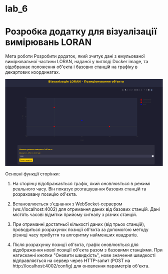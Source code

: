 # lab_6
# Розробка додатку для візуалізації вимірювань LORAN

Мета роботи
Розробити додаток, який зчитує дані з емульованої вимірювальної частини LORAN,
наданої у вигляді Docker image, та відображає положення об'єкта і базових станцій на
графіку в декартових координатах.

![Image alt](screenshots/1.png)

Основні функції сторінки:

1. На сторінці відображається графік, який оновлюється в режимі реального часу. Він показує розташування базових станцій та розраховану позицію об'єкта.

2. Встановлюється з'єднання з WebSocket-сервером (ws://localhost:4002) для отримання даних від базових станцій. Дані містять часові відмітки прийому сигналу з різних станцій.

3. При отриманні достатньої кількості даних (від трьох станцій), проводиться розрахунок позиції об'єкта за допомогою методу різниці часу прибуття та алгоритму найменших квадратів.

4. Після розрахунку позиції об'єкта, графік оновлюється для відображення нової позиції об'єкта разом з базовими станціями. При натисканні кнопки "Оновити швидкість", нове значення швидкості відправляється на сервер через HTTP-запит (POST на http://localhost:4002/config) для оновлення параметрів об'єкта.
